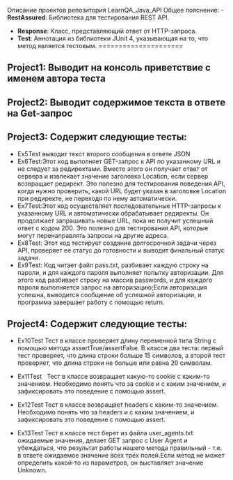 Описание проектов репозитория LearnQA_Java_API
Общее пояснение: - 
**RestAssured**: Библиотека для тестирования REST API.
- **Response**: Класс, представляющий ответ от HTTP-запроса.
- **Test**: Аннотация из библиотеки JUnit 4, указывающая на то, что метод является тестовым.
=====================

Project1: Выводит на консоль приветствие с именем автора теста
-----------------------------------

Project2: Выводит содержимое текста в ответе на Get-запрос
-----------------------------------

Project3: Содержит следующие тесты:
-----------------------------------

- Ex5Test выводит текст второго сообщения в ответе JSON
- Ex6Test:Этот код выполняет GET-запрос к API по указанному URL и не следует за редиректами. Вместо этого он получает ответ от сервера и извлекает значение заголовка Location, если сервер возвращает редирект. Это полезно для тестирования поведения API, когда нужно проверить, какой URL будет указан в заголовке Location при редиректе, не переходя по нему автоматически.
- Ex7Test:Этот код осуществляет последовательные HTTP-запросы к указанному URL и автоматически обрабатывает редиректы. Он продолжает запрашивать новые URL, пока не получит успешный ответ с кодом 200. Это полезно для тестирования API, которые могут перенаправлять запросы на другие адреса.
- Ex8Test: Этот код тестирует создание долгосрочной задачи через API, проверяет ее статус до готовности и выводит финальный статус задачи. 
- Ex9Test: Код читает файл pass.txt, разбивает каждую строку на пароли, и для каждого пароля выполняет попытку авторизации. Для этого код разбивает строку на массив passwords, и для каждого пароля выполняется запрос на авторизацию;Если авторизация успешна, выводится сообщение об успешной авторизации, и программа завершает работу с помощью return.

Project4: Содержит следующие тесты:
-----------------------------------
	
- Ex10Test
	Тест в классе проверяет длину переменной типа String с помощью метода assertTrue/assertFalse. 
	В классе два теста: первый тест проверяет, что длина строки больше 15 символов, а второй тест проверяет, что длина строки не больше или равна 20 символам.

- Ex11Test
 		Тест в классе возвращает какую-то cookie с каким-то значением. Необходимо понять что за 			cookie и с каким значением, и зафиксировать это поведение с помощью assert.

- Ex12Test
	Тест в классе возвращает headers с каким-то значением. Необходимо понять что за headers и с каким значением, и зафиксировать это поведение с помощью assert.
	
- Ex13Test
	Тест в классе тест берет из файла user_agents.txt  ожидаемые значения, делает GET запрос с User Agent и убеждаться, что результат работы нашего метода правильный - т.е. в ответе ожидаемое значение всех трех полей.Если метод не может определить какой-то из параметров, он выставляет значение Unknown.
